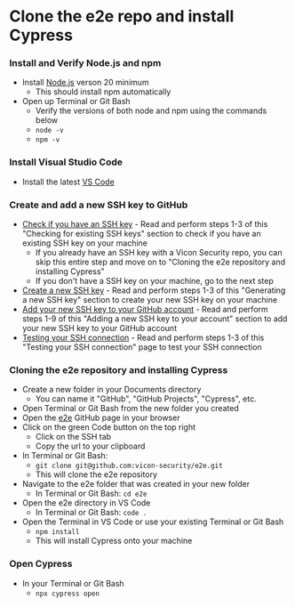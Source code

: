 # Clone the e2e repo and install Cypress

### Install and Verify Node.js and npm
* Install [Node.js](https://nodejs.org/en/download) verson 20 minimum
    * This should install npm automatically
* Open up Terminal or Git Bash
    * Verify the versions of both node and npm using the commands below
    * ```node -v```
    * ```npm -v```

### Install Visual Studio Code
* Install the latest [VS Code](https://code.visualstudio.com/download) 

### Create and add a new SSH key to GitHub
* [Check if you have an SSH key](https://docs.github.com/en/authentication/connecting-to-github-with-ssh/checking-for-existing-ssh-keys#checking-for-existing-ssh-keys) - Read and perform steps 1-3 of this "Checking for existing SSH keys" section to check if you have an existing SSH key on your machine
    * If you already have an SSH key with a Vicon Security repo, you can skip this entire step and move on to "Cloning the e2e repository and installing Cypress"
    * If you don't have a SSH key on your machine, go to the next step
* [Create a new SSH key](https://docs.github.com/en/authentication/connecting-to-github-with-ssh/generating-a-new-ssh-key-and-adding-it-to-the-ssh-agent#generating-a-new-ssh-key) - Read and perform steps 1-3 of this "Generating a new SSH key" section to create your new SSH key on your machine
* [Add your new SSH key to your GitHub account](https://docs.github.com/en/authentication/connecting-to-github-with-ssh/adding-a-new-ssh-key-to-your-github-account#adding-a-new-ssh-key-to-your-account) - Read and perform steps 1-9 of this "Adding a new SSH key to your account" section to add your new SSH key to your GitHub account
* [Testing your SSH connection](https://docs.github.com/en/authentication/connecting-to-github-with-ssh/testing-your-ssh-connection) - Read and perform steps 1-3 of this "Testing your SSH connection" page to test your SSH connection

### Cloning the e2e repository and installing Cypress
* Create a new folder in your Documents directory
    * You can name it "GitHub", "GitHub Projects", "Cypress", etc.
* Open Terminal or Git Bash from the new folder you created
* Open the [e2e](https://github.com/vicon-security/e2e) GitHub page in your browser
* Click on the green Code button on the top right
    * Click on the SSH tab
    * Copy the url to your clipboard
* In Terminal or Git Bash:
    * ```git clone git@github.com:vicon-security/e2e.git```
    * This will clone the e2e repository
* Navigate to the e2e folder that was created in your new folder
    * In Terminal or Git Bash: ```cd e2e```
* Open the e2e directory in VS Code
    * In Terminal or Git Bash: ```code .```
* Open the Terminal in VS Code or use your existing Terminal or Git Bash
    * ```npm install```
    * This will install Cypress onto your machine

### Open Cypress
* In your Terminal or Git Bash
    * ```npx cypress open```
